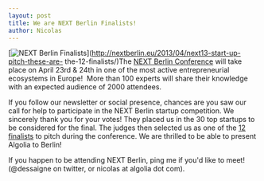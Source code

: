 ```yaml
---
layout: post
title: We are NEXT Berlin Finalists!
author: Nicolas
---
```


[![NEXT Berlin Finalists][1]](http://nextberlin.eu/2013/04/next13-start-up-pitch-these-are-
the-12-finalists/)The [NEXT Berlin Conference][2] will
take place on April 23rd & 24th in one of the most active entrepreneurial
ecosystems in Europe!  More than 100 experts will share their knowledge with
an expected audience of 2000 attendees.

If you follow our newsletter or social presence, chances are you saw our call
for help to participate in the NEXT Berlin startup competition. We sincerely
thank you for your votes! They placed us in the 30 top startups to be
considered for the final. The judges then selected us as one of the [12
finalists][3] to pitch during the conference. We are thrilled to be able
to present Algolia to Berlin!

If you happen to be attending NEXT Berlin, ping me if you'd like to meet!
(@dessaigne on twitter, or nicolas at algolia dot com).


[1]: /algoliasearch-jekyll-hyde/assets/NextBerlin-300x155.png
[2]: http://nextberlin.eu/
[3]: http://nextberlin.eu/2013/04/next13-start-up-pitch-these-are-the-12-finalists/
